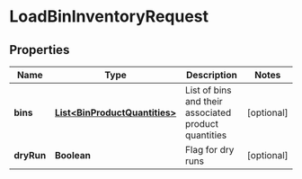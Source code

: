 
# LoadBinInventoryRequest

## Properties
Name | Type | Description | Notes
------------ | ------------- | ------------- | -------------
**bins** | [**List&lt;BinProductQuantities&gt;**](BinProductQuantities.md) | List of bins and their associated product quantities |  [optional]
**dryRun** | **Boolean** | Flag for dry runs |  [optional]



